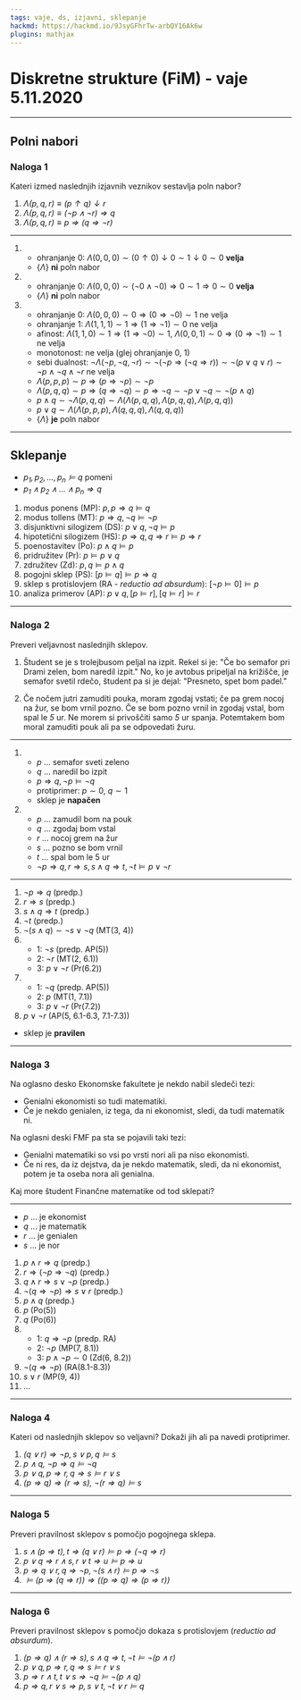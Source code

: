 ```yaml
---
tags: vaje, ds, izjavni, sklepanje
hackmd: https://hackmd.io/9JsyGFhrTw-arbQY16Ak6w
plugins: mathjax
---
```

# Diskretne strukture (FiM) - vaje 5.11.2020

---

## Polni nabori

### Naloga 1

Kateri izmed naslednjih izjavnih veznikov sestavlja poln nabor?

1. <i>$\Lambda(p,q,r) \equiv (p \uparrow q) \downarrow r$</i>
2. <i>$\Lambda(p,q,r) \equiv (\lnot p \land \lnot r) \Rightarrow q$</i>
3. <i>$\Lambda(p,q,r) \equiv p \Rightarrow (q \Rightarrow \lnot r)$</i>

----

1. * ohranjanje 0: $\Lambda(0, 0, 0) \sim (0 \uparrow 0) \downarrow 0 \sim 1 \downarrow 0 \sim 0$ **velja**
   * $\lbrace \Lambda \rbrace$ **ni** poln nabor

2. * ohranjanje 0: $\Lambda(0, 0, 0) \sim (\lnot 0 \land \lnot 0) \Rightarrow 0 \sim 1 \Rightarrow 0 \sim 0$ **velja**
   * $\lbrace \Lambda \rbrace$ **ni** poln nabor

3. * ohranjanje 0: $\Lambda(0, 0, 0) \sim 0 \Rightarrow (0 \Rightarrow \lnot 0) \sim 1$ ne velja
   * ohranjanje 1: $\Lambda(1, 1, 1) \sim 1 \Rightarrow (1 \Rightarrow \lnot 1) \sim 0$ ne velja
   * afinost: $\Lambda(1, 1, 0) \sim 1 \Rightarrow (1 \Rightarrow \lnot 0) \sim 1$, $\Lambda(0, 0, 1) \sim 0 \Rightarrow (0 \Rightarrow \lnot 1) \sim 1$ ne velja
   * monotonost: ne velja (glej ohranjanje 0, 1)
   * sebi dualnost: $\lnot \Lambda(\lnot p, \lnot q, \lnot r) \sim \lnot (\lnot p \Rightarrow (\lnot q \Rightarrow r)) \sim \lnot (p \lor q \lor r) \sim \lnot p \land \lnot q \land \lnot r$ ne velja
   * $\Lambda(p, p, p) \sim p \Rightarrow (p \Rightarrow \lnot p) \sim \lnot p$
   * $\Lambda(p, q, q) \sim p \Rightarrow (q \Rightarrow \lnot q) \sim p \Rightarrow \lnot q \sim \lnot p \lor \lnot q \sim \lnot (p \land q)$
   * $p \land q \sim \lnot \Lambda(p, q, q) \sim \Lambda(\Lambda(p, q, q), \Lambda(p, q, q), \Lambda(p, q, q))$
   * $p \lor q \sim \Lambda(\Lambda(p, p, p), \Lambda(q, q, q), \Lambda(q, q, q))$
   * $\lbrace \Lambda \rbrace$ **je** poln nabor

---

## Sklepanje

* <i>$p_1, p_2, \dots, p_n \models q$</i> pomeni
* <i>$p_1 \land p_2 \land \dots \land p_n \Rightarrow q$</i>

1. modus ponens (MP): $p, p \Rightarrow q \models q$
2. modus tollens (MT): $p \Rightarrow q, \lnot q \models \lnot p$
3. disjunktivni silogizem (DS): $p \lor q, \lnot q \models p$
4. hipotetični silogizem (HS): $p \Rightarrow q, q \Rightarrow r \models p \Rightarrow r$
5. poenostavitev (Po): $p \land q \models p$
6. pridružitev (Pr): $p \models p \lor q$
7. združitev (Zd): $p, q \models p \land q$
8. pogojni sklep (PS): $[p \models q] \models p \Rightarrow q$
9. sklep s protislovjem (RA - *reductio ad absurdum*): $[\lnot p \models 0] \models p$
10. analiza primerov (AP): $p \lor q, [p \models r], [q \models r] \models r$

---

### Naloga 2

Preveri veljavnost naslednjih sklepov.

1. Študent se je s trolejbusom peljal na izpit. Rekel si je: "Če bo semafor pri Drami zelen, bom naredil izpit." No, ko je avtobus pripeljal na  križišče, je semafor svetil rdečo, študent pa si je dejal: "Presneto, spet bom padel."

2. Če nočem jutri zamuditi pouka, moram zgodaj vstati; če pa grem nocoj na žur, se bom vrnil pozno. Če se bom pozno vrnil in zgodaj vstal, bom spal le <i>$5$</i> ur. Ne morem si privoščiti samo <i>$5$</i> ur spanja. Potemtakem bom moral zamuditi pouk ali pa se odpovedati žuru.

----

1. * $p$ ... semafor sveti zeleno
   * $q$ ... naredil bo izpit
   * $p \Rightarrow q, \lnot p \models \lnot q$
   * protiprimer: $p \sim 0$, $q \sim 1$
   * sklep je **napačen**

2. * $p$ ... zamudil bom na pouk
   * $q$ ... zgodaj bom vstal
   * $r$ ... nocoj grem na žur
   * $s$ ... pozno se bom vrnil
   * $t$ ... spal bom le 5 ur
   * $\lnot p \Rightarrow q, r \Rightarrow s, s \land q \Rightarrow t, \lnot t \models p \lor \lnot r$

----

1. $\lnot p \Rightarrow q$ (predp.)
2. $r \Rightarrow s$ (predp.)
3. $s \land q \Rightarrow t$ (predp.)
4. $\lnot t$ (predp.)
5. $\lnot (s \land q) \sim \lnot s \lor \lnot q$ (MT(3, 4))
6. * 1: $\lnot s$ (predp. AP(5))
   * 2: $\lnot r$ (MT(2, 6.1))
   * 3: $p \lor \lnot r$ (Pr(6.2))
7. * 1: $\lnot q$ (predp. AP(5))
   * 2: $p$ (MT(1, 7.1))
   * 3: $p \lor \lnot r$ (Pr(7.2))
8. $p \lor \lnot r$ (AP(5, 6.1-6.3, 7.1-7.3))
* sklep je **pravilen**

---

### Naloga 3

Na oglasno desko Ekonomske fakultete je nekdo nabil sledeči tezi:

* Genialni ekonomisti so tudi matematiki.
* Če je nekdo genialen, iz tega, da ni ekonomist, sledi, da tudi matematik ni.

Na oglasni deski FMF pa sta se pojavili taki tezi:

* Genialni matematiki so vsi po vrsti nori ali pa niso ekonomisti.
* Če ni res, da iz dejstva, da je nekdo matematik, sledi, da ni ekonomist, potem je ta oseba nora ali genialna.

Kaj more študent Finančne matematike od tod sklepati?

----

* $p$ ... je ekonomist
* $q$ ... je matematik
* $r$ ... je genialen
* $s$ ... je nor

1. $p \land r \Rightarrow q$ (predp.)
2. $r \Rightarrow (\lnot p \Rightarrow \lnot q)$ (predp.)
3. $q \land r \Rightarrow s \lor \lnot p$ (predp.)
4. $\lnot (q \Rightarrow \lnot p) \Rightarrow s \lor r$ (predp.)
5. $p \land q$ (predp.)
6. $p$ (Po(5))
7. $q$ (Po(6))
8. * 1: $q \Rightarrow \lnot p$ (predp. RA)
   * 2: $\lnot p$ (MP(7, 8.1))
   * 3: $p \land \lnot p \sim 0$ (Zd(6, 8.2))
9. $\lnot (q \Rightarrow \lnot p)$ (RA(8.1-8.3))
10. $s \lor r$ (MP(9, 4))
11. ...

---

### Naloga 4

Kateri od naslednjih sklepov so veljavni? Dokaži jih ali pa navedi protiprimer.

1. <i>$(q \vee r) \Rightarrow \lnot p, s \vee p, q \models s$</i>
2. <i>$p \land q,~\lnot p \Rightarrow q \models \lnot q$</i>
3. <i>$p \lor q, p \Rightarrow r, q \Rightarrow s \models r \lor s$</i>
4. <i>$(p \Rightarrow q) \Rightarrow (r \Rightarrow s),~\lnot(r \Rightarrow q) \models s$</i>

---

### Naloga 5

Preveri pravilnost sklepov s pomočjo pogojnega sklepa.

1. <i>$s \land (p \Rightarrow t), t \Rightarrow (q \lor r) \models p \Rightarrow (\lnot q \Rightarrow r)$</i>
2. <i>$p \lor q \Rightarrow r \land s, r \lor t \Rightarrow u \models p \Rightarrow u$</i>
3. <i>$p \Rightarrow q \lor r, q \Rightarrow \lnot p, \lnot (s \land r) \models p \Rightarrow \lnot s$</i>
4. <i>$\models (p \Rightarrow (q \Rightarrow r)) \Rightarrow ((p \Rightarrow q) \Rightarrow (p \Rightarrow r))$</i>

---

### Naloga 6

Preveri pravilnost sklepov s pomočjo dokaza s protislovjem (*reductio ad absurdum*).

1. <i>$(p \Rightarrow q) \land (r \Rightarrow s), s \land q \Rightarrow t, \lnot t \models \lnot (p \land r)$</i>
2. <i>$p \lor q, p \Rightarrow r, q \Rightarrow s \models r \lor s$</i>
3. <i> $p \Rightarrow r \land t, t \lor s \Rightarrow \lnot q \models \lnot (p \land q)$</i>
4. <i>$p \Rightarrow  q, r \lor s \Rightarrow p, s \lor t, \lnot t \lor r \models q$</i>
